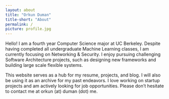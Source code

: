 ```yaml
---
layout: about
title: "Orkun Duman"
title-short: "About"
permalink: /
picture: profile.jpg
---
```


Hello! I am a fourth year Computer Science major at UC Berkeley. Despite having completed all undergraduate Machine Learning classes, I am currently focusing on Networking & Security. I enjoy pursuing challenging Software Architecture projects, such as designing new frameworks and building large scale flexible systems.

This website serves as a hub for my resume, projects, and blog. I will also be using it as an archive for my past endeavors. I love working on startup projects and am actively looking for job opportunities. Please don’t hesitate to contact me at orkun (at) duman (dot) me.
